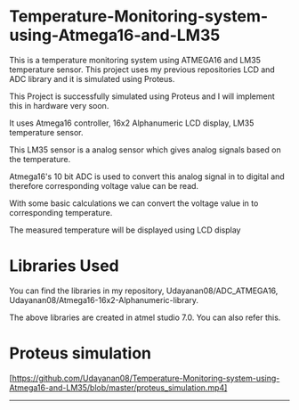 # Temperature-Monitoring-system-using-Atmega16-and-LM35
This is a temperature monitoring system using ATMEGA16 and LM35 temperature sensor. This project uses my previous repositories LCD and ADC library and it is simulated using Proteus.

This Project is successfully simulated using Proteus and I will implement this in hardware very soon.

It uses
  Atmega16 controller,
  16x2 Alphanumeric LCD display,
  LM35 temperature sensor.
  
This LM35 sensor is a analog sensor which gives analog signals based on the temperature.

Atmega16's 10 bit ADC is used to convert this analog signal in to digital and therefore corresponding voltage value can be read.

With some basic calculations we can convert the voltage value in to corresponding temperature.

The measured temperature will be displayed using LCD display
# Libraries Used
You can find the libraries in my repository,
  Udayanan08/ADC_ATMEGA16,
  Udayanan08/Atmega16-16x2-Alphanumeric-library.
  
The above libraries are created in atmel studio 7.0. You can also refer this.


# Proteus simulation
[https://github.com/Udayanan08/Temperature-Monitoring-system-using-Atmega16-and-LM35/blob/master/proteus_simulation.mp4]



___________________________________________________________________________________________________________________________________________

